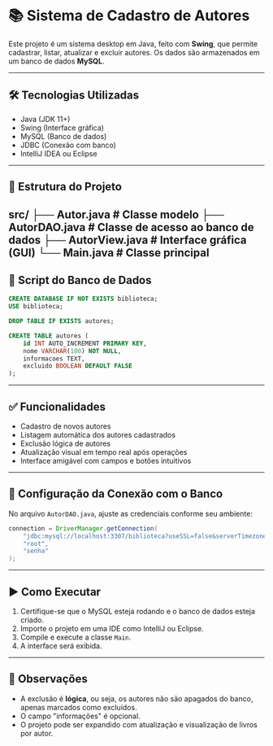 # 📚 Sistema de Cadastro de Autores

Este projeto é um sistema desktop em Java, feito com **Swing**, que permite cadastrar, listar, atualizar e excluir autores. Os dados são armazenados em um banco de dados **MySQL**.

---

## 🛠 Tecnologias Utilizadas

- Java (JDK 11+)
- Swing (Interface gráfica)
- MySQL (Banco de dados)
- JDBC (Conexão com banco)
- IntelliJ IDEA ou Eclipse

---

## 📁 Estrutura do Projeto

src/
├── Autor.java          # Classe modelo
├── AutorDAO.java       # Classe de acesso ao banco de dados
├── AutorView.java      # Interface gráfica (GUI)
└── Main.java           # Classe principal
---

## 💾 Script do Banco de Dados

```sql
CREATE DATABASE IF NOT EXISTS biblioteca;
USE biblioteca;

DROP TABLE IF EXISTS autores;

CREATE TABLE autores (
    id INT AUTO_INCREMENT PRIMARY KEY,
    nome VARCHAR(100) NOT NULL,
    informacoes TEXT,
    excluido BOOLEAN DEFAULT FALSE
);
```

---

## ✅ Funcionalidades

- Cadastro de novos autores
- Listagem automática dos autores cadastrados
- Exclusão lógica de autores
- Atualização visual em tempo real após operações
- Interface amigável com campos e botões intuitivos

---

## 🔧 Configuração da Conexão com o Banco

No arquivo `AutorDAO.java`, ajuste as credenciais conforme seu ambiente:

```java
connection = DriverManager.getConnection(
    "jdbc:mysql://localhost:3307/biblioteca?useSSL=false&serverTimezone=UTC",
    "root",
    "senha" 
);
```

---

## ▶ Como Executar

1. Certifique-se que o MySQL esteja rodando e o banco de dados esteja criado.
2. Importe o projeto em uma IDE como IntelliJ ou Eclipse.
3. Compile e execute a classe `Main`.
4. A interface será exibida.

---

## 📝 Observações

- A exclusão é **lógica**, ou seja, os autores não são apagados do banco, apenas marcados como excluídos.
- O campo "informações" é opcional.
- O projeto pode ser expandido com atualização e visualização de livros por autor.



